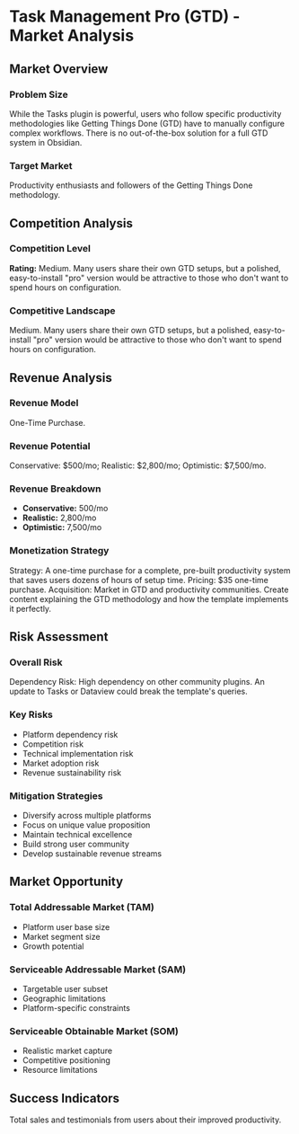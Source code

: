 # Task Management Pro (GTD) - Market Analysis

## Market Overview

### Problem Size
While the Tasks plugin is powerful, users who follow specific productivity methodologies like Getting Things Done (GTD) have to manually configure complex workflows. There is no out-of-the-box solution for a full GTD system in Obsidian.

### Target Market
Productivity enthusiasts and followers of the Getting Things Done methodology.

## Competition Analysis

### Competition Level
**Rating:** Medium. Many users share their own GTD setups, but a polished, easy-to-install "pro" version would be attractive to those who don't want to spend hours on configuration.

### Competitive Landscape
Medium. Many users share their own GTD setups, but a polished, easy-to-install "pro" version would be attractive to those who don't want to spend hours on configuration.

## Revenue Analysis

### Revenue Model
One-Time Purchase.

### Revenue Potential
Conservative: $500/mo; Realistic: $2,800/mo; Optimistic: $7,500/mo.

### Revenue Breakdown
- **Conservative:** 500/mo
- **Realistic:** 2,800/mo
- **Optimistic:** 7,500/mo

### Monetization Strategy
Strategy: A one-time purchase for a complete, pre-built productivity system that saves users dozens of hours of setup time. Pricing: $35 one-time purchase. Acquisition: Market in GTD and productivity communities. Create content explaining the GTD methodology and how the template implements it perfectly.

## Risk Assessment

### Overall Risk
Dependency Risk: High dependency on other community plugins. An update to Tasks or Dataview could break the template's queries.

### Key Risks
- Platform dependency risk
- Competition risk
- Technical implementation risk
- Market adoption risk
- Revenue sustainability risk

### Mitigation Strategies
- Diversify across multiple platforms
- Focus on unique value proposition
- Maintain technical excellence
- Build strong user community
- Develop sustainable revenue streams

## Market Opportunity

### Total Addressable Market (TAM)
- Platform user base size
- Market segment size
- Growth potential

### Serviceable Addressable Market (SAM)
- Targetable user subset
- Geographic limitations
- Platform-specific constraints

### Serviceable Obtainable Market (SOM)
- Realistic market capture
- Competitive positioning
- Resource limitations

## Success Indicators
Total sales and testimonials from users about their improved productivity.
